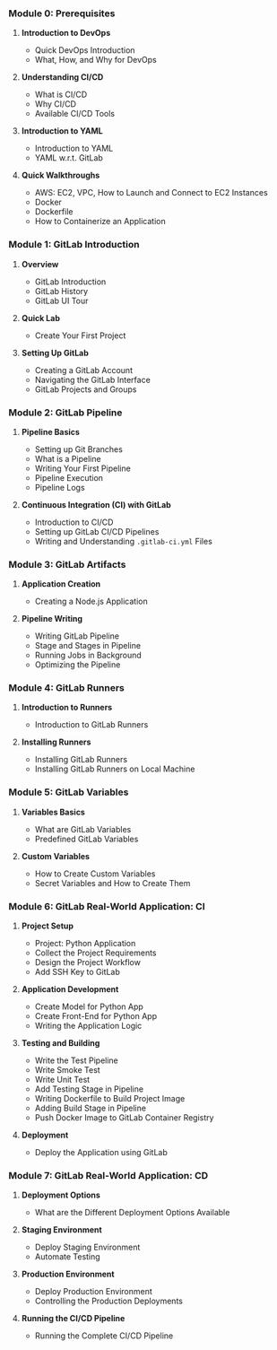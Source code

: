 ### **Module 0: Prerequisites**
1. **Introduction to DevOps**
   - Quick DevOps Introduction
   - What, How, and Why for DevOps

2. **Understanding CI/CD**
   - What is CI/CD
   - Why CI/CD
   - Available CI/CD Tools

3. **Introduction to YAML**
   - Introduction to YAML
   - YAML w.r.t. GitLab

4. **Quick Walkthroughs**
   - AWS: EC2, VPC, How to Launch and Connect to EC2 Instances
   - Docker
   - Dockerfile
   - How to Containerize an Application

### **Module 1: GitLab Introduction**
1. **Overview**
   - GitLab Introduction
   - GitLab History
   - GitLab UI Tour

2. **Quick Lab**
   - Create Your First Project

3. **Setting Up GitLab**
   - Creating a GitLab Account
   - Navigating the GitLab Interface
   - GitLab Projects and Groups

### **Module 2: GitLab Pipeline**
1. **Pipeline Basics**
   - Setting up Git Branches
   - What is a Pipeline
   - Writing Your First Pipeline
   - Pipeline Execution
   - Pipeline Logs

2. **Continuous Integration (CI) with GitLab**
   - Introduction to CI/CD
   - Setting up GitLab CI/CD Pipelines
   - Writing and Understanding `.gitlab-ci.yml` Files

### **Module 3: GitLab Artifacts**
1. **Application Creation**
   - Creating a Node.js Application

2. **Pipeline Writing**
   - Writing GitLab Pipeline
   - Stage and Stages in Pipeline
   - Running Jobs in Background
   - Optimizing the Pipeline

### **Module 4: GitLab Runners**
1. **Introduction to Runners**
   - Introduction to GitLab Runners

2. **Installing Runners**
   - Installing GitLab Runners
   - Installing GitLab Runners on Local Machine

### **Module 5: GitLab Variables**
1. **Variables Basics**
   - What are GitLab Variables
   - Predefined GitLab Variables

2. **Custom Variables**
   - How to Create Custom Variables
   - Secret Variables and How to Create Them

### **Module 6: GitLab Real-World Application: CI**
1. **Project Setup**
   - Project: Python Application
   - Collect the Project Requirements
   - Design the Project Workflow
   - Add SSH Key to GitLab

2. **Application Development**
   - Create Model for Python App
   - Create Front-End for Python App
   - Writing the Application Logic

3. **Testing and Building**
   - Write the Test Pipeline
   - Write Smoke Test
   - Write Unit Test
   - Add Testing Stage in Pipeline
   - Writing Dockerfile to Build Project Image
   - Adding Build Stage in Pipeline
   - Push Docker Image to GitLab Container Registry

4. **Deployment**
   - Deploy the Application using GitLab

### **Module 7: GitLab Real-World Application: CD**
1. **Deployment Options**
   - What are the Different Deployment Options Available

2. **Staging Environment**
   - Deploy Staging Environment
   - Automate Testing

3. **Production Environment**
   - Deploy Production Environment
   - Controlling the Production Deployments

4. **Running the CI/CD Pipeline**
   - Running the Complete CI/CD Pipeline

